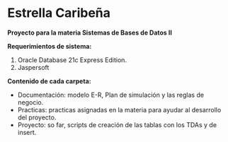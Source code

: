 # Estrella Caribeña 
**Proyecto para la materia Sistemas de Bases de Datos II**

**Requerimientos de sistema:** 

 1. Oracle Database 21c Express Edition. 
 2. Jaspersoft 

**Contenido de cada carpeta:** 

 - Documentación: modelo E-R, Plan de simulación y las reglas de negocio. 
 - Practicas: practicas asignadas en la materia para ayudar al desarrollo del proyecto.
 - Proyecto: so far,  scripts de creación de las tablas con los TDAs y de insert. 
 
